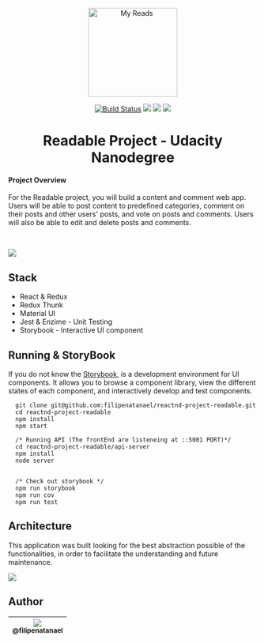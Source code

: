 <p align="center"><a href="https://in.udacity.com/course/react-nanodegree--nd019" target="_blank"><img width="180" src="https://www.wykop.pl/cdn/c3397993/link_SIrKotPCldE7IGnWEjOBSIX1SDMEhE1w,w300h223.jpg" alt="My Reads"></a></p>

<p align="center">
  <a href="https://travis-ci.org/filipenatanael/reactnd-project-readable"><img src="https://travis-ci.org/filipenatanael/reactnd-project-readable.svg?branch=master" alt="Build Status"></a>
<a href="https://www.codacy.com/app/filipenatanael/reactnd-project-readable?utm_source=github.com&amp;utm_medium=referral&amp;utm_content=filipenatanael/reactnd-project-readable&amp;utm_campaign=Badge_Grade"><img src="https://api.codacy.com/project/badge/Grade/25c175ca537941768a94061e6a5b8783"/></a>
    <a class="badge-align" href="https://codecov.io/gh/filipenatanael/reactnd-project-readable/"><img src="https://codecov.io/gh/filipenatanael/reactnd-project-readable/branch/master/graph/badge.svg"/></a>
<a href="https://codeclimate.com/github/filipenatanael/reactnd-project-readable/maintainability"><img src="https://api.codeclimate.com/v1/badges/7bc593f5b7edc705a903/maintainability" /></a>
</p>

<h1 align="center">Readable Project - Udacity Nanodegree</h1>

<p align="center">
<h4>Project Overview</h4>

For the Readable project, you will build a content and comment web app. Users will be able to post content to predefined categories, comment on their posts and other users' posts, and vote on posts and comments. Users will also be able to edit and delete posts and comments.
  </p>
<br>

![](https://i.ibb.co/gvKWBXg/storybook.gif)

## Stack
- React & Redux
- Redux Thunk
- Material UI
- Jest & Enzime - Unit Testing
- Storybook - Interactive UI component

## Running & StoryBook

If you do not know the [Storybook](https://github.com/storybooks/storybook), is a development environment for UI components. It allows you to browse a component library, view the different states of each component, and interactively develop and test components.

```shell
  git clone git@github.com:filipenatanael/reactnd-project-readable.git
  cd reactnd-project-readable
  npm install
  npm start

  /* Running API (The frontEnd are listeneing at ::5001 PORT)*/
  cd reactnd-project-readable/api-server
  npm install
  node server


  /* Check out storybook */
  npm run storybook
  npm run cov
  npm run test
```

## Architecture
This application was built looking for the best abstraction possible of the functionalities, in order to facilitate the understanding and future maintenance.

![](https://i.ibb.co/BtLqXJm/readableprintscreen.png)

## Author

| [<img src="https://avatars3.githubusercontent.com/u/14134758?s=115&v=3"><br><sub>@filipenatanael</sub>](https://github.com/filipenatanael) |
| :---: |
